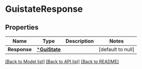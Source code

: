 # GuistateResponse

## Properties
Name | Type | Description | Notes
------------ | ------------- | ------------- | -------------
**Response** | [***GuiState**](GuiState.md) |  | [default to null]

[[Back to Model list]](../README.md#documentation-for-models) [[Back to API list]](../README.md#documentation-for-api-endpoints) [[Back to README]](../README.md)


